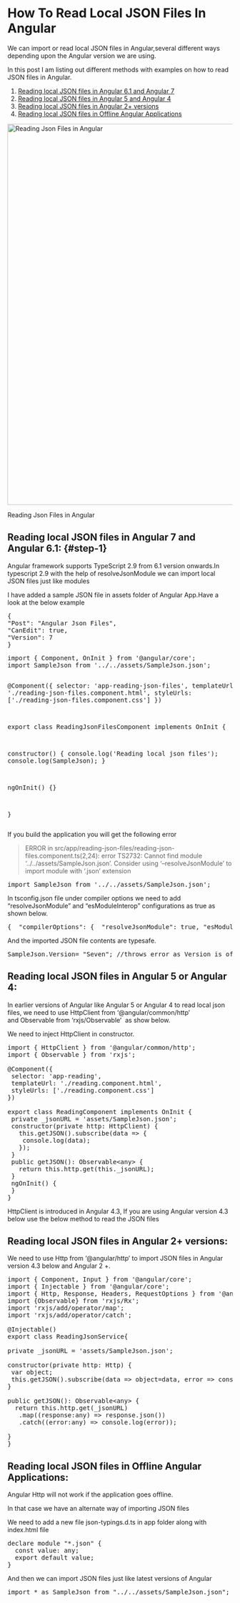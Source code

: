 # How To Read Local JSON Files In Angular

We can import or read local JSON files in Angular,several different ways depending upon the Angular version we are using.

In this post I am listing out different methods with examples on how to read JSON files in Angular.

  1. [Reading local JSON files in Angular 6.1 and Angular 7](#step-1)
  2. [Reading local JSON files in Angular 5 and Angular 4](#step-2)
  3. [Reading local JSON files in Angular 2+ versions](#step-3)
  4. [Reading local JSON files in Offline Angular Applications](#step-4)<figure id="attachment_950" style="width: 1280px" class="wp-caption aligncenter">

<img class="size-full wp-image-950" src="https://www.angularjswiki.com/wp-content/uploads/2018/11/Reading-Json-Files-in-Angular.jpg" alt="Reading Json Files in Angular" width="1280" height="853" srcset="https://www.angularjswiki.com/wp-content/uploads/2018/11/Reading-Json-Files-in-Angular.jpg 1280w, https://www.angularjswiki.com/wp-content/uploads/2018/11/Reading-Json-Files-in-Angular-300x200.jpg 300w, https://www.angularjswiki.com/wp-content/uploads/2018/11/Reading-Json-Files-in-Angular-768x512.jpg 768w, https://www.angularjswiki.com/wp-content/uploads/2018/11/Reading-Json-Files-in-Angular-1024x682.jpg 1024w" sizes="(max-width: 1280px) 100vw, 1280px" /> <figcaption class="wp-caption-text">Reading Json Files in Angular</figcaption></figure> 

## Reading local JSON files in Angular 7 and Angular 6.1: {#step-1}

Angular framework supports TypeScript 2.9 from 6.1 version onwards.In typescript 2.9 with the help of resolveJsonModule we can import local JSON files just like modules

I have added a sample JSON file in assets folder of Angular App.Have a look at the below example

<pre>{
"Post": "Angular Json Files",
"CanEdit": true,
"Version": 7
}</pre>

<div>
  <pre>import { Component, OnInit } from '@angular/core';
import SampleJson from '../../assets/SampleJson.json';

@Component({
  selector: 'app-reading-json-files',
  templateUrl: './reading-json-files.component.html',
  styleUrls: ['./reading-json-files.component.css']
})

export class ReadingJsonFilesComponent implements OnInit {

constructor() {
 console.log('Reading local json files');
 console.log(SampleJson);
}

ngOnInit() {}

}</pre>
  
  <p>
    If you build the application you will get the following error
  </p>
  
  <blockquote>
    <p>
      ERROR in src/app/reading-json-files/reading-json-files.component.ts(2,24): error TS2732: Cannot find module &#8216;../../assets/SampleJson.json&#8217;. Consider using &#8216;&#8211;resolveJsonModule&#8217; to import module with &#8216;.json&#8217; extension
    </p>
  </blockquote>
  
  <pre>import SampleJson from '../../assets/SampleJson.json';</pre>
  
  <p>
    In tsconfig.json file under compiler options we need to add &#8220;resolveJsonModule&#8221; and <span class="hljs-string">&#8220;esModuleInterop&#8221;</span> configurations as true as shown below.
  </p>
  
  <pre>{ <span class="hljs-string"> "compilerOptions"</span>: {  <span class="hljs-string">"resolveJsonModule"</span>: <span class="hljs-literal">true</span>, <span class="hljs-string">"esModuleInterop"</span>: <span class="hljs-literal">true</span> } }</pre>
  
  <p>
    And the imported JSON file contents are typesafe.
  </p>
  
  <pre>SampleJson.Version= "Seven"; //throws error as Version is of type number</pre>
  
  <h2 id="step-2">
    Reading local JSON files in Angular 5 or Angular 4:
  </h2>
  
  <p>
    In earlier versions of Angular like Angular 5 or Angular 4 to read local json files, we need to use HttpClient from &#8216;@angular/common/http&#8217; and Observable from &#8216;rxjs/Observable&#8217;  as show below.
  </p>
  
  <p>
    We need to inject HttpClient in constructor.
  </p>
  
  <pre>import { HttpClient } from '@angular/common/http';
import { Observable } from 'rxjs';

@Component({
 selector: 'app-reading',
 templateUrl: './reading.component.html',
 styleUrls: ['./reading.component.css']
})

export class ReadingComponent implements OnInit {
 private _jsonURL = 'assets/SampleJson.json';
 constructor(private http: HttpClient) {
   this.getJSON().subscribe(data =&gt; {
    console.log(data);
   });
 }
 public getJSON(): Observable&lt;any&gt; {
   return this.http.get(this._jsonURL);
 }
 ngOnInit() {
 }
}</pre>
  
  <p>
    HttpClient is introduced in Angular 4.3, If you are using Angular version 4.3 below use the below method to read the JSON files
  </p>
  
  <h2 id="step-3">
    Reading local JSON files in Angular 2+ versions:
  </h2>
  
  <p>
    We need to use Http from &#8216;@angular/http&#8217; to import JSON files in Angular version 4.3 below and Angular 2 +.
  </p>
  
  <pre>import { Component, Input } from '@angular/core';
import { Injectable } from '@angular/core';
import { Http, Response, Headers, RequestOptions } from '@angular/http';
import {Observable} from 'rxjs/Rx';
import 'rxjs/add/operator/map';
import 'rxjs/add/operator/catch';

@Injectable()
export class ReadingJsonService{

private _jsonURL = 'assets/SampleJson.json';

constructor(private http: Http) {
 var object;
 this.getJSON().subscribe(data =&gt; object=data, error =&gt; console.log(error));
}

public getJSON(): Observable&lt;any&gt; {
  return this.http.get(_jsonURL)
   .map((response:any) =&gt; response.json())
   .catch((error:any) =&gt; console.log(error));

}
}</pre>
  
  <h2 id="step-4">
    Reading local JSON files in Offline Angular Applications:
  </h2>
  
  <p>
    Angular Http will not work if the application goes offline.
  </p>
  
  <p>
    In that case we have an alternate way of importing JSON files
  </p>
  
  <p>
    We need to add a new file json-typings.d.ts in app folder along with index.html file
  </p>
  
  <pre>declare module "*.json" {
  const value: any;
  export default value;
}</pre>
  
  <p>
    And then we can import JSON files just like latest versions of Angular
  </p>
  
  <pre>import * as SampleJson from "../../assets/SampleJson.json";

</pre>
</div>